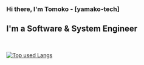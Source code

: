### Hi there, I'm Tomoko -  [yamako-tech]
## I'm a Software & System Engineer

<br />

<!-- ソースコード統計 -->
[![Top used Langs](https://github-readme-stats.vercel.app/api/top-langs/?username=yamako-tech&layout=compact&theme=tokyonight)](https://github.com/yamako-tech/)

[school]: https://ask946.com/
[youtube]: https://www.youtube.com/playlist?list=PL1TKyoLbKRjRQ42ITxiYfR0CQBPtcNShT
[instagram]: https://www.instagram.com/yamako2222
